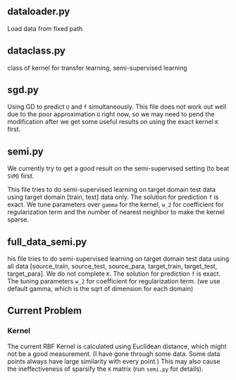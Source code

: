 ## dataloader.py
Load data from fixed path
## dataclass.py
class of kernel for transfer learning, semi-supervised learning 
## sgd.py
Using GD to predict `U` and `f` simultaneously. This file does not work out well due to the poor approximation `U` right now, so we may need to pend the modification after we get some useful results on using the exact kernel `K` first.
## semi.py
We currently try to get a good result on the semi-supervised setting (to beat `SVM`) first.

This file tries to do semi-supervised learning on target domain test data using target domain [train, test] data only. The solution for prediction `f` is exact. We tune parameters over `gamma` for the kernel, `w_2` for coefficient for regularization term and the number of nearest neighbor to make the kernel sparse.
## full\_data\_semi.py
his file tries to do semi-supervised learning on target domain test data using all data [source\_train, source\_test, source\_para, target\_train, target\_test, target\_para]. We do not complete `K`. The solution for prediction `f` is exact. The tuning parameters `w_2` for coefficient for regularization term. (we use default gamma, which is the sqrt of dimension for each domain)
## Current Problem 
### Kernel
The current RBF Kernel is calculated using Euclidean distance, which might not be a good measurement. (I have gone through some data. Some data points always have large similarity with every point.) This may also cause the ineffectiveness of sparsify the `K` matrix (run `semi.py` for details).
